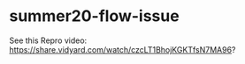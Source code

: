# summer20-flow-issue
See this Repro video: https://share.vidyard.com/watch/czcLT1BhojKGKTfsN7MA96?
